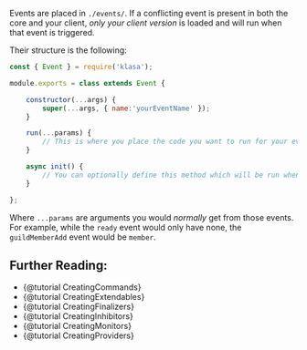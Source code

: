 Events are placed in `./events/`. If a conflicting event is present in both the core and your client, *only your client version* is loaded and will run when that event is triggered.

Their structure is the following:

```javascript
const { Event } = require('klasa');

module.exports = class extends Event {

	constructor(...args) {
		super(...args, { name:'yourEventName' });
	}

	run(...params) {
		// This is where you place the code you want to run for your event
	}

	async init() {
		// You can optionally define this method which will be run when the bot starts (after login, so discord data is available via this.client)
	}

};
```

Where `...params` are arguments you would *normally* get from those events. For example, while the `ready` event would only have none, the `guildMemberAdd` event would be `member`.


## Further Reading:
- {@tutorial CreatingCommands}
- {@tutorial CreatingExtendables}
- {@tutorial CreatingFinalizers}
- {@tutorial CreatingInhibitors}
- {@tutorial CreatingMonitors}
- {@tutorial CreatingProviders}
